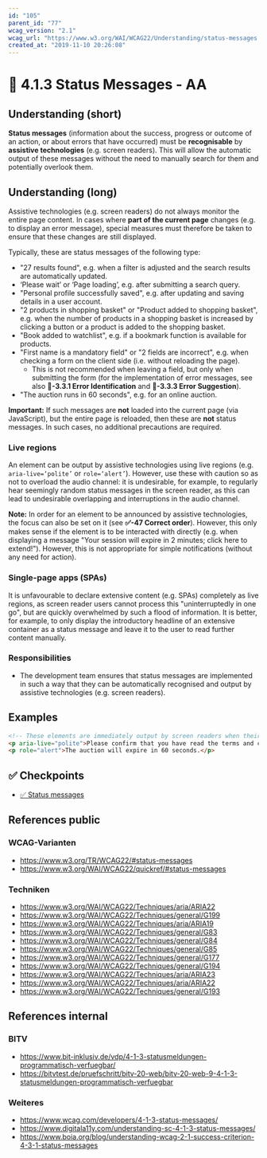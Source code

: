 ```yaml
---
id: "105"
parent_id: "77"
wcag_version: "2.1"
wcag_url: "https://www.w3.org/WAI/WCAG22/Understanding/status-messages.html"
created_at: "2019-11-10 20:26:08"
---
```


# 📜 4.1.3 Status Messages - AA

## Understanding (short)

**Status messages** (information about the success, progress or outcome of an action, or about errors that have occurred) must be **recognisable** by **assistive technologies** (e.g. screen readers). This will allow the automatic output of these messages without the need to manually search for them and potentially overlook them.

## Understanding (long)

Assistive technologies (e.g. screen readers) do not always monitor the entire page content. In cases where **part of the current page** changes (e.g. to display an error message), special measures must therefore be taken to ensure that these changes are still displayed.

Typically, these are status messages of the following type:

- "27 results found", e.g. when a filter is adjusted and the search results are automatically updated.
- ‘Please wait’ or ‘Page loading’, e.g. after submitting a search query.
- "Personal profile successfully saved", e.g. after updating and saving details in a user account.
- "2 products in shopping basket" or "Product added to shopping basket", e.g. when the number of products in a shopping basket is increased by clicking a button or a product is added to the shopping basket.
- "Book added to watchlist", e.g. if a bookmark function is available for products.
- "First name is a mandatory field" or "2 fields are incorrect", e.g. when checking a form on the client side (i.e. without reloading the page).
    - This is not recommended when leaving a field, but only when submitting the form (for the implementation of error messages, see also **📜-3.3.1 Error Identification** and **📜-3.3.3 Error Suggestion**).
- "The auction runs in 60 seconds", e.g. for an online auction.

**Important:** If such messages are **not** loaded into the current page (via JavaScript), but the entire page is reloaded, then these are **not** status messages. In such cases, no additional precautions are required.

### Live regions

An element can be output by assistive technologies using live regions (e.g. `aria-live=‘polite’` or `role=‘alert’`). However, use these with caution so as not to overload the audio channel: it is undesirable, for example, to regularly hear seemingly random status messages in the screen reader, as this can lead to undesirable overlapping and interruptions in the audio channel.

**Note:** In order for an element to be announced by assistive technologies, the focus can also be set on it (see **✅-47 Correct order**). However, this only makes sense if the element is to be interacted with directly (e.g. when displaying a message "Your session will expire in 2 minutes; click here to extend!"). However, this is not appropriate for simple notifications (without any need for action).

### Single-page apps (SPAs)

It is unfavourable to declare extensive content (e.g. SPAs) completely as live regions, as screen reader users cannot process this "uninterruptedly in one go", but are quickly overwhelmed by such a flood of information. It is better, for example, to only display the introductory headline of an extensive container as a status message and leave it to the user to read further content manually.

### Responsibilities

- The development team ensures that status messages are implemented in such a way that they can be automatically recognised and output by assistive technologies (e.g. screen readers).

## Examples

```html
<!-- These elements are immediately output by screen readers when their content changes. -->
<p aria-live="polite">Please confirm that you have read the terms and conditions.</p>
<p role="alert">The auction will expire in 60 seconds.</p>
```

## ✅ Checkpoints

- [✅ Status messages](status-messages)

## References public

### WCAG-Varianten
- <https://www.w3.org/TR/WCAG22/#status-messages>
- <https://www.w3.org/WAI/WCAG22/quickref/#status-messages>

### Techniken
- <https://www.w3.org/WAI/WCAG22/Techniques/aria/ARIA22>
- <https://www.w3.org/WAI/WCAG22/Techniques/general/G199>
- <https://www.w3.org/WAI/WCAG22/Techniques/aria/ARIA19>
- <https://www.w3.org/WAI/WCAG22/Techniques/general/G83>
- <https://www.w3.org/WAI/WCAG22/Techniques/general/G84>
- <https://www.w3.org/WAI/WCAG22/Techniques/general/G85>
- <https://www.w3.org/WAI/WCAG22/Techniques/general/G177>
- <https://www.w3.org/WAI/WCAG22/Techniques/general/G194>
- <https://www.w3.org/WAI/WCAG22/Techniques/aria/ARIA23>
- <https://www.w3.org/WAI/WCAG22/Techniques/aria/ARIA22>
- <https://www.w3.org/WAI/WCAG22/Techniques/general/G193>

## References internal

### BITV
- <https://www.bit-inklusiv.de/vdp/4-1-3-statusmeldungen-programmatisch-verfuegbar/>
- <https://bitvtest.de/pruefschritt/bitv-20-web/bitv-20-web-9-4-1-3-statusmeldungen-programmatisch-verfuegbar>

### Weiteres
- <https://www.wcag.com/developers/4-1-3-status-messages/>
- <https://www.digitala11y.com/understanding-sc-4-1-3-status-messages/>
- <https://www.boia.org/blog/understanding-wcag-2-1-success-criterion-4-3-1-status-messages>